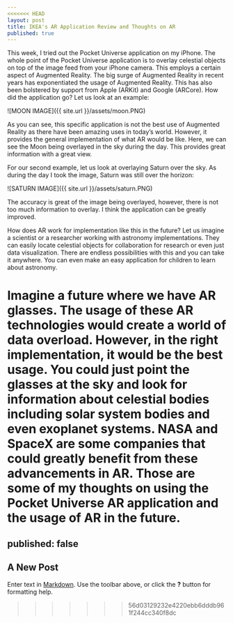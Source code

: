 ```yaml
---
<<<<<<< HEAD
layout: post
title: IKEA's AR Application Review and Thoughts on AR
published: true
---
```

This week, I tried out the Pocket Universe application on my iPhone. The whole point of the Pocket Universe application is to overlay celestial objects on top of the image feed from your iPhone camera. This employs a certain aspect of Augmented Reality. The big surge of Augmented Reality in recent years has exponentiated the usage of Augmented Reality. This has also been bolstered by support from Apple (ARKit) and Google (ARCore). How did the application go? Let us look at an example:

![MOON IMAGE]({{ site.url }}/assets/moon.PNG)

As you can see, this specific application is not the best use of Augmented Reality as there have been amazing uses in today’s world. However, it provides the general implementation of what AR would be like. Here, we can see the Moon being overlayed in the sky during the day. This provides great information with a great view.

For our second example, let us look at overlaying Saturn over the sky. As during the day I took the image, Saturn was still over the horizon:

![SATURN IMAGE]({{ site.url }}/assets/saturn.PNG)

The accuracy is great of the image being overlayed, however, there is not too much information to overlay. I think the application can be greatly improved.

How does AR work for implementation like this in the future? Let us imagine a scientist or a researcher working with astronomy implementations. They can easily locate celestial objects for collaboration for research or even just data visualization. There are endless possibilities with this and you can take it anywhere. You can even make an easy application for children to learn about astronomy.

Imagine a future where we have AR glasses. The usage of these AR technologies would create a world of data overload. However, in the right implementation, it would be the best usage. You could just point the glasses at the sky and look for information about celestial bodies including solar system bodies and even exoplanet systems. NASA and SpaceX are some companies that could greatly benefit from these advancements in AR. Those are some of my thoughts on using the Pocket Universe AR application and the usage of AR in the future.
=======
published: false
---
## A New Post

Enter text in [Markdown](http://daringfireball.net/projects/markdown/). Use the toolbar above, or click the **?** button for formatting help.
>>>>>>> 56d03129232e4220ebb6dddb961f244cc340f8dc
